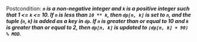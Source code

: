 Postcondition: ***`n` is a non-negative integer and `k` is a positive integer such that 1 <= `k` <= 10. If `n` is less than `10 ** k`, then `dp[n, k]` is set to `n`, and the tuple (`n`, `k`) is added as a key in `dp`. If `n` is greater than or equal to 10 and `k` is greater than or equal to 2, then `dp[n, k]` is updated to `(dp[n, k] + 90) % MOD`.***